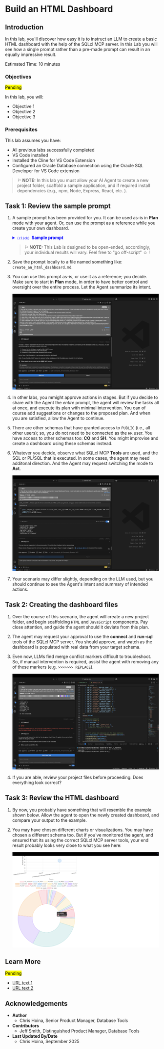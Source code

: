 # Build an HTML Dashboard

## Introduction

In this lab, you'll discover how easy it is to instruct an LLM to create a basic HTML dashboard with the help of the SQLcl MCP server. In this Lab you will see how a single prompt rather than a pre-made prompt can result in an equally impressive result.

Estimated Time: 10 minutes

### Objectives

<mark>Pending</mark>

In this lab, you will:
* Objective 1
* Objective 2
* Objective 3

### Prerequisites

This lab assumes you have:
* All previous labs successfully completed
* VS Code installed
* Installed the Cline for VS Code Extension
* Configured an Oracle Database connection using the Oracle SQL Developer for VS Code extension

<p></p>

> &#9872; **NOTE:** In this lab you must allow your AI Agent to create a new project folder, scaffold a sample application, and if required install dependencies (e.g., npm, Node, Express, React, etc. ).

<p></p>

## Task 1: Review the sample prompt

1. A sample prompt has been provided for you. It can be used as-is in **Plan** mode with your agent. Or, can use the prompt as a reference while you create your own dashboard. 

   <details>
      <summary style="color: #0000FF";><kbd style="font-size: 10px;">(click) </kbd><strong>Sample prompt</strong></summary>
      <p></p>
      <button>
      <a href="files/create_an_html_dashboard_prompt.md" target="_blank">Open in new tab</a>
      </button> 
      <button>
      <a href="files/create_an_html_dashboard_prompt.md" target="_self" download="create_an_html_dashboard_prompt.md">Download .md file</a>
      </button>
      <p></p>
       
      ```txt
      Title: Build a dashboard

      Overview

      1. You will be creating a dynamic and visually stunning html-based dashboard for me. I want to be able to view this dashboard quickly and close it when I'm finished. It doesn't need to "run" all the time.

      Task 1: Connect, familiarize

      1. Connect as the SQL_FREESQL_01 user and describe the HR schema tables and views

      2. Familiarize yourself with their relationships.

      Task 2: Build the dashboard, my requests

      1. I want you to add tool tips to my charts: https://www.chartjs.org/docs/latest/samples/tooltip/content.html

      2. I want you to use table data from the HR schema to create a radar chart https://www.chartjs.org/docs/latest/samples/other-charts/radar.html. I want to be able to select two different employees from two drop down lists, so that I can compare their attributes.

      3. I want a bubble chart to display the count of countries employees reside in. The bubble size should be relative to the number of employees in that country. I want you to create something like in this example: https://www.chartjs.org/docs/latest/samples/other-charts/bubble.html

      4. I want you to show me a breakdown of the employees by their Job ID, on a doughnut chart like this: https://www.chartjs.org/docs/latest/samples/other-charts/doughnut.html
      ```
       
    </details>
    <p></p>

    > &#9872; **NOTE:** This Lab is designed to be open-ended, accordingly, your individual results will vary. Feel free to "go off-script" &#9786; !

2. Save the prompt locally to a file named something like: `create_an_html_dashboard.md`. 

3. You can use this prompt as-is, or use it as a reference; you decide. Make sure to start in **Plan** mode, in order to have better control and oversight over the entire process. Let the Agent summarize its intent. 

   ![1-entering-a-prompt-in-one-go](./images/lab-6/1-entering-a-prompt-in-one-go.png " ")

3. In other labs, you mmight approve actions in stages. But if you decide to share with the Agent the *entire* prompt, the agent will review the tasks all at once, and execute its plan with minimal intervention. You can of course add suggestions or changes to the proposed plan. And when you are satisfied, allow the Agent to continue.

    <!-- ![2-approving-the-agent-to-view-all-tables-in-hr](./images/lab-6/2-approving-the-agent-to-view-all-tables-in-hr.png " ") -->

4. There are other schemas that have granted access to `PUBLIC` (i.e., all other users); so, you do not need to be connected as the `HR` user. You have access to other schemas too: **CO** and **SH**. You might improvise and create a dashboard using these schemas instead.

5. Whatever you decide, observe what SQLcl MCP **Tools** are used, and the SQL or PL/SQL that is executed. In some cases, the agent may need additonal direction. And the Agent may request switching the mode to **Act**. 

    <!-- ![3-results-of-the-agent-query-on-hr-schema](./images/lab-6/3-results-of-the-agent-query-on-hr-schema.png " ") -->

    ![4-asking-to-transition-to-act-with-a-reminder](./images/lab-6/4-asking-to-transition-to-act-with-a-reminder.png " ")

6. Your scenario may differ slightly, depending on the LLM used, but you should continue to see the Agent's intent and summary of intended actions.

    <!-- ![5-a-review-of-the-proposed-dashboard](./images/lab-6/5-a-review-of-the-proposed-dashboard.png " ") -->

## Task 2: Creating the dashboard files

1. Over the course of this scenario, the agent will create a new project folder, and begin scaffolding `HTML` and `JavaScript` components. Pay close attention, and guide the agent should it deviate from this plan. 

    <!-- ![6-agent-creates-a-new-directory](./images/lab-6/6-agent-creates-a-new-directory.png " ") -->

    <!-- ![7-agent-creates-a-new-html-file](./images/lab-6/7-agent-creates-a-new-html-file.png " ") -->

    <!-- ![8-agent-creates-a-new-js-file](./images/lab-6/8-agent-creates-a-new-js-file.png " ") -->

2. The agent may request your approval to use the **connect** and **run-sql** tools of the SQLcl MCP server. You should approve, and watch as the dashboard is populated with real data from your target schema. 

    <!-- ![9-agent-using-sqlc-mcp-to-fetch-data](./images/lab-6/9-agent-using-sqlc-mcp-to-fetch-data.png " ") -->

3. Even now, LLMs find merge conflict markers difficult to troubleshoot. So, if manual intervention is required, assist the agent with removing any of these markers (e.g. `>>>>>>> REPLACE`). 

   ![11-troubleshooting-replace-markers](./images/lab-6/11-troubleshooting-replace-markers.png " ")

4. If you are able, review your project files before proceeding. Does everything look correct? 

## Task 3: Review the HTML dashboard

1. By now, you probably have something that will resemble the example shown below. Allow the agent to open the newly created dashboard, and compare your output to the example. 
 
    <!-- ![10-opening-the-html-file](./images/lab-6/10-opening-the-html-file.png " ") -->

2. You may have chosen different charts or visualizations. You may have chosen a different schema too. But if you've monitored the agent, and ensured that its using the correct SQLcl MCP server tools, your end result probably looks very close to what you see here: 

   <!-- ![12-hr-dashboard-above-fold](./images/lab-6/12-hr-dashboard-above-fold.png " ") -->

   <!-- ![13-hr-dashboard-below-fold](./images/lab-6/13-hr-dashboard-below-fold.png " ") -->

   ![14-hr-dashboard-even-further-below-fold](./images/lab-6/14-hr-dashboard-even-further-below-fold.png " ")


## Learn More

<mark>Pending</mark>

* [URL text 1](http://docs.oracle.com)
* [URL text 2](http://docs.oracle.com)

## Acknowledgements

* **Author**<ul><li>Chris Hoina, Senior Product Manager, Database Tools</li></ul>
* **Contributors**<ul><li>Jeff Smith, Distinguished Product Manager, Database Tools</li></ul>
* **Last Updated By/Date**<ul><li>Chris Hoina, September 2025</li></ul>
